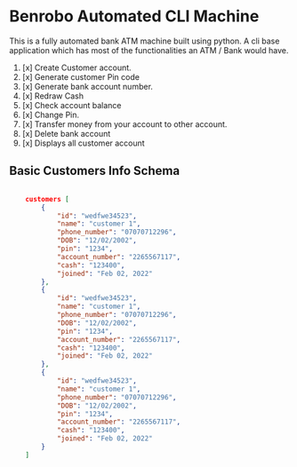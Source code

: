 
# Benrobo Automated CLI Machine

This is a fully automated bank ATM machine built using python. A cli base application which has most of the functionalities an ATM / Bank would have.

1. [x] Create Customer account.
2. [x] Generate customer Pin code
3. [x] Generate bank account number.
4. [x] Redraw Cash
5. [x] Check account balance
6. [x] Change Pin.
7. [x] Transfer money from your account to other account.
8. [x] Delete bank account
9. [x] Displays all customer account 


## Basic Customers Info Schema

```json

    customers [
        {
            "id": "wedfwe34523",
            "name": "customer 1",
            "phone_number": "07070712296",
            "DOB": "12/02/2002",
            "pin": "1234",
            "account_number": "2265567117",
            "cash": "123400",
            "joined": "Feb 02, 2022"
        },
        {
            "id": "wedfwe34523",
            "name": "customer 1",
            "phone_number": "07070712296",
            "DOB": "12/02/2002",
            "pin": "1234",
            "account_number": "2265567117",
            "cash": "123400",
            "joined": "Feb 02, 2022"
        },
        {
            "id": "wedfwe34523",
            "name": "customer 1",
            "phone_number": "07070712296",
            "DOB": "12/02/2002",
            "pin": "1234",
            "account_number": "2265567117",
            "cash": "123400",
            "joined": "Feb 02, 2022"
        }
    ]

```